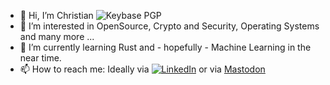 - 👋 Hi, I’m Christian ![Keybase PGP](https://img.shields.io/keybase/pgp/cub0n?style=plastic)
- 👀 I’m interested in OpenSource, Crypto and Security, Operating Systems and many more ...
- 🌱 I’m currently learning Rust and - hopefully - Machine Learning in the near time.
- 📫 How to reach me: Ideally via [![LinkedIn](https://img.shields.io/badge/-@christianlangner-0077B5?style=plastic&amp;labelColor=0077B5&amp;logo=LinkedIn)](https://www.linkedin.com/in/christianlangner/) or via <a rel="me" href="https://social.saarland/@cub0n">Mastodon</a>

<!---
Cub0n/Cub0n is a ✨ special ✨ repository because its `README.md` (this file) appears on your GitHub profile.
You can click the Preview link to take a look at your changes.
--->
